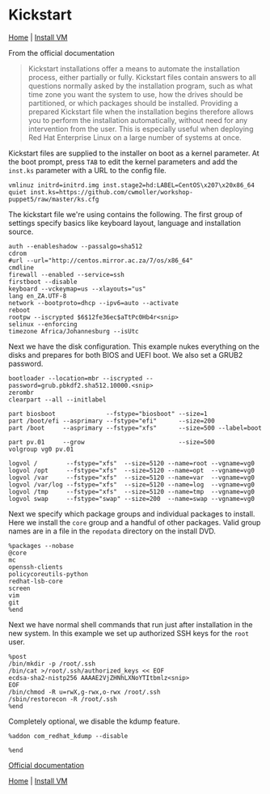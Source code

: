 # Kickstart

[Home](index.md) \| [Install VM](configure-vm.md)

From the official documentation

> Kickstart installations offer a means to automate the installation process, either partially or fully. Kickstart files contain answers to all questions normally asked by the installation program, such as what time zone you want the system to use, how the drives should be partitioned, or which packages should be installed. Providing a prepared Kickstart file when the installation begins therefore allows you to perform the installation automatically, without need for any intervention from the user. This is especially useful when deploying Red Hat Enterprise Linux on a large number of systems at once.

Kickstart files are supplied to the installer on boot as a kernel parameter. At the boot prompt, press `TAB` to edit the kernel parameters and add the `inst.ks` parameter with a URL to the config file.

`vmlinuz initrd=initrd.img inst.stage2=hd:LABEL=CentOS\x207\x20x86_64 quiet inst.ks=https://github.com/cwmoller/workshop-puppet5/raw/master/ks.cfg`

The kickstart file we're using contains the following. The first group of settings specify basics like keyboard layout, language and installation source.

```
auth --enableshadow --passalgo=sha512
cdrom
#url --url="http://centos.mirror.ac.za/7/os/x86_64"
cmdline
firewall --enabled --service=ssh
firstboot --disable
keyboard --vckeymap=us --xlayouts="us"
lang en_ZA.UTF-8
network --bootproto=dhcp --ipv6=auto --activate
reboot
rootpw --iscrypted $6$12fe36ec$aTtPc0Hb4r<snip>
selinux --enforcing
timezone Africa/Johannesburg --isUtc
```

Next we have the disk configuration. This example nukes everything on the disks and prepares for both BIOS and UEFI boot. We also set a GRUB2 password.

```
bootloader --location=mbr --iscrypted --password=grub.pbkdf2.sha512.10000.<snip>
zerombr
clearpart --all --initlabel

part biosboot              --fstype="biosboot" --size=1
part /boot/efi --asprimary --fstype="efi"      --size=200
part /boot     --asprimary --fstype="xfs"      --size=500 --label=boot

part pv.01     --grow                          --size=500
volgroup vg0 pv.01

logvol /        --fstype="xfs"  --size=5120 --name=root --vgname=vg0
logvol /opt     --fstype="xfs"  --size=5120 --name=opt  --vgname=vg0
logvol /var     --fstype="xfs"  --size=5120 --name=var  --vgname=vg0
logvol /var/log --fstype="xfs"  --size=5120 --name=log  --vgname=vg0
logvol /tmp     --fstype="xfs"  --size=5120 --name=tmp  --vgname=vg0
logvol swap     --fstype="swap" --size=200  --name=swap --vgname=vg0
```

Next we specify which package groups and individual packages to install. Here we install the `core` group and a handful of other packages. Valid group names are in a file in the `repodata` directory on the install DVD.

```
%packages --nobase
@core
mc
openssh-clients
policycoreutils-python
redhat-lsb-core
screen
vim
git
%end
```

Next we have normal shell commands that run just after installation in the new system. In this example we set up authorized SSH keys for the `root` user.

```
%post
/bin/mkdir -p /root/.ssh
/bin/cat >/root/.ssh/authorized_keys << EOF
ecdsa-sha2-nistp256 AAAAE2VjZHNhLXNoYTItbmlz<snip>
EOF
/bin/chmod -R u=rwX,g-rwx,o-rwx /root/.ssh
/sbin/restorecon -R /root/.ssh
%end
```

Completely optional, we disable the kdump feature.

```
%addon com_redhat_kdump --disable

%end
```


[Official documentation](https://access.redhat.com/documentation/en-us/red_hat_enterprise_linux/7/html/installation_guide/chap-kickstart-installations)

[Home](index.md) \| [Install VM](configure-vm.md)

